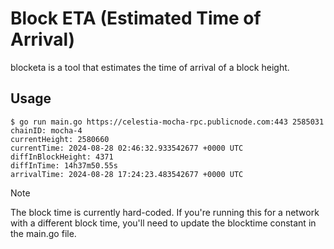 # Block ETA (Estimated Time of Arrival)

blocketa is a tool that estimates the time of arrival of a block height.

## Usage

```shell
$ go run main.go https://celestia-mocha-rpc.publicnode.com:443 2585031
chainID: mocha-4
currentHeight: 2580660
currentTime: 2024-08-28 02:46:32.933542677 +0000 UTC
diffInBlockHeight: 4371
diffInTime: 14h37m50.55s
arrivalTime: 2024-08-28 17:24:23.483542677 +0000 UTC
```

> [!NOTE]
> The block time is currently hard-coded. If you're running this for a network with a different block time, you'll need to update the blocktime constant in the main.go file.
